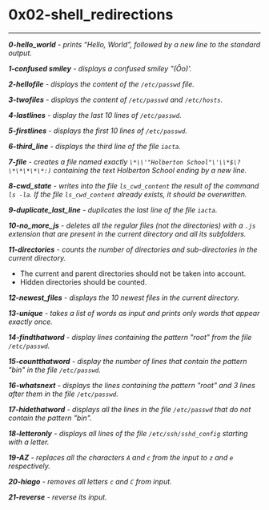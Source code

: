 # 0x02-shell_redirections #
***
***0-hello_world** - prints “Hello, World”, followed by a new line to the standard output.*

***1-confused smiley** - displays a confused smiley "(Ôo)'.*

***2-hellofile** - displays the content of the `/etc/passwd` file.*

***3-twofiles** - displays the content of `/etc/passwd` and `/etc/hosts`.*

***4-lastlines** - display the last 10 lines of `/etc/passwd`.*

***5-firstlines** - displays the first 10 lines of `/etc/passwd`.*

***6-third_line** - displays the third line of the file `iacta`.*

***7-file** - creates a file named exactly `\*\\'"Holberton School"\'\\*$\?\*\*\*\*\*:)` containing the text Holberton School ending by a new line.*

***8-cwd_state** - writes into the file `ls_cwd_content` the result of the command `ls -la`. If the file `ls_cwd_content` already exists, it should be overwritten.*

***9-duplicate_last_line** - duplicates the last line of the file `iacta`.*

***10-no_more_js** - deletes all the regular files (not the directories) with a `.js` extension that are present in the current directory and all its subfolders.*

***11-directories** - counts the number of directories and sub-directories in the current directory.*

- The current and parent directories should not be taken into account.
- Hidden directories should be counted.

***12-newest_files** -  displays the 10 newest files in the current directory.*

***13-unique** - takes a list of words as input and prints only words that appear exactly once.*

***14-findthatword** - display lines containing the pattern "root" from the file `/etc/passwd`.*

***15-countthatword** - display the number of lines that contain the pattern "bin" in the file `/etc/passwd`.*

***16-whatsnext** - displays the lines containing the pattern "root" and 3 lines after them in the file `/etc/passwd`.*

***17-hidethatword** - displays all the lines in the file `/etc/passwd` that do not contain the pattern "bin".*

***18-letteronly** - displays all lines of the file `/etc/ssh/sshd_config` starting with a letter.*

***19-AZ** - replaces all the characters `A` and `c` from the input to `z` and `e` respectively.*

***20-hiago** - removes all letters `c` and `C` from input.*

***21-reverse** -  reverse its input.*
